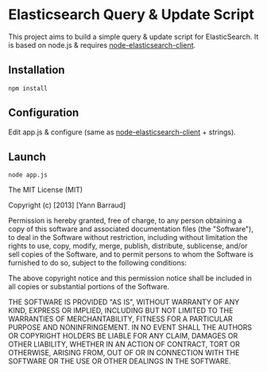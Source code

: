 Elasticsearch Query & Update Script
===================================

This project aims to build a simple query & update script for ElasticSearch. It is based on node.js & requires [node-elasticsearch-client](https://github.com/phillro/node-elasticsearch-client).

## Installation

```
npm install
```

## Configuration

Edit app.js & configure (same as [node-elasticsearch-client](https://github.com/phillro/node-elasticsearch-client) + strings).

## Launch

```
node app.js
```


The MIT License (MIT)

Copyright (c) [2013] [Yann Barraud]

Permission is hereby granted, free of charge, to any person obtaining a copy of
this software and associated documentation files (the "Software"), to deal in
the Software without restriction, including without limitation the rights to
use, copy, modify, merge, publish, distribute, sublicense, and/or sell copies of
the Software, and to permit persons to whom the Software is furnished to do so,
subject to the following conditions:

The above copyright notice and this permission notice shall be included in all
copies or substantial portions of the Software.

THE SOFTWARE IS PROVIDED "AS IS", WITHOUT WARRANTY OF ANY KIND, EXPRESS OR
IMPLIED, INCLUDING BUT NOT LIMITED TO THE WARRANTIES OF MERCHANTABILITY, FITNESS
FOR A PARTICULAR PURPOSE AND NONINFRINGEMENT. IN NO EVENT SHALL THE AUTHORS OR
COPYRIGHT HOLDERS BE LIABLE FOR ANY CLAIM, DAMAGES OR OTHER LIABILITY, WHETHER
IN AN ACTION OF CONTRACT, TORT OR OTHERWISE, ARISING FROM, OUT OF OR IN
CONNECTION WITH THE SOFTWARE OR THE USE OR OTHER DEALINGS IN THE SOFTWARE.

        
          